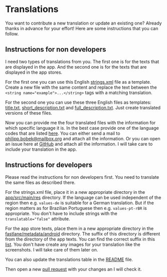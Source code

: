 # Translations

You want to contribute a new translation or update an existing one?
Already thanks in advance for your effort!
Here are some instructions that you can follow.

## Instructions for non developers

I need two types of translations from you.
The first one is for the texts that are displayed in the app.
And the second one is for the texts that are displayed in the app stores.

For the first one you can use this English [strings.xml](../app/src/main/res/values/strings.xml) file as a template.
Create a new file with the same content and replace the text between the `<string name="example">...</string>` tags with
a matching translation.

For the second one you can use these three English files as templates:
[title.txt](../fastlane/metadata/android/en-US/title.txt),
[short_description.txt](../fastlane/metadata/android/en-US/short_description.txt) and
[full_description.txt](../fastlane/metadata/android/en-US/full_description.txt).
Just create translated versions of these files.

Now you can provide me the four translated files with the information for which specific language it is.
In the best case provide one of the language codes that are listed
[here](https://android.googlesource.com/platform/frameworks/base/+/android-10.0.0_r1/core/res/res/values/locale_config.xml).
You can either send a mail to <philipp.bobek@mailbox.org> and attach all the information.
Or you can open an issue here at [GitHub](https://github.com/Kr0oked/Metronome/issues) and attach all the information.
I will take care to include your translation in the app.

## Instructions for developers

Please read the instructions for non developers first.
You need to translate the same files as described there.

For the strings.xml file, place it in a new appropriate directory in the [app/src/main/res](../app/src/main/res)
directory.
If the language can be used independent of the region then e.g. `values-de` is suitable for a German translation.
But if the region matters as for Brazilian Portuguese then e.g. `values-pt-rBR` is appropriate.
You don't have to include strings with the `translatable="false"` attribute.

For the app store texts, place them in a new appropriate directory in
the [fastlane/metadata/android](../fastlane/metadata/android) directory.
The suffix of this directory is different from the directory of the app texts.
You can find the correct suffix in
this [list](https://support.google.com/googleplay/android-developer/answer/9844778?hl=en#zippy=%2Cview-list-of-available-languages).
You don't have create any images for your translation like the screenshots.
I will take care of them later on.

You can also update the translations table in the [README](../README.md) file.

Then open a new [pull request](https://github.com/Kr0oked/Metronome/pulls) with your changes an I will check it.
